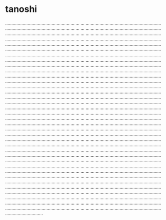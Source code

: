 # tanoshi
..............................................................................................................................................................................................................................................................................................................................................................................................................................................................................................................................................................................................................................................................................................................................................................................................................................................................................................................................................................................................................................................................................................................................................................................................................................................................................................................................................................................................................................................................................................................................................................................................................................................................................................................................................................................................................................................................................................................................................................................................................................................................................................................................................................................................................................................................................................................................................................................................................................................................................................................................................................................................................................................................................................................................................................................................................................................................................................................................................................................................................................................................................................................................................................................................................................................................................................................................................................................................................................................................................................................................................................................................................................................................................................................................................................................................................................................................................................................................................................................................................................................................................................................................................................................................................................................................................................................................................................................................................................................................................................................................................................................................................................................................................
